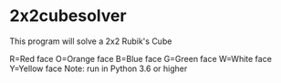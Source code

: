 # 2x2cubesolver
This program will solve a 2x2 Rubik's Cube

R=Red face
O=Orange face
B=Blue face
G=Green face
W=White face
Y=Yellow face
Note: run in Python 3.6 or higher
